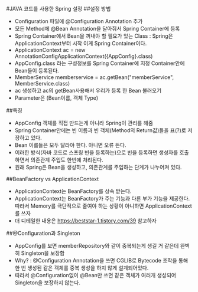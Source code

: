 #JAVA 코드를 사용한 Spring 설정
##설정 방법
- Configuration 파일에 @Configuration Annotation 추가 
- 모든 Method에 @Bean Annotation을 달아줘서 Spring Container에 등록
- Spring Container에서 Bean을 꺼내야 할 필요가 있는 Class : Spring은 ApplicationContext부터 시작 이게 Spring Container이다.
- ApplicationContext ac = new AnnotationConfigApplicationContext({AppConfig}.class)
- AppConfig.class 라는 구성정보를 Spring Container에 지정 Container안에 Bean들이 등록된다.
- MemberService memberservice = ac.getBean("memberService", MemberService.class)
- ac 생성하고 ac의 getBean사용해서 우리가 등록 한 Bean 불러오기 
- Parameter은 (Bean이름, 객체 Type)

##특징
- AppConfig 객체를 직접 만드는게 아니라 Spring이 관리를 해줌
- Spring Container안에는 빈 이름과 빈 객체(Method의 Return값)들을  표(?)로 저장하고 있다.
- Bean 이름들은 모두 달라야 한다. 아니면 오류 뜬다.
- 이러한 방식(자바 코드로 스프링 빈을 등록하는)으로 빈을 등록하면 생성자를 호출하면서 의존관계 주입도 한번에 처리된다.
- 원래 Spring은 Bean을 생성하고, 의존관계를 주입하는 단계가 나누어져 있다.

##BeanFactory vs ApplicationContext
- ApplicationContext는 BeanFactory를 상속 받는다.
- ApplicationContext는 BeanFactory가 주는 기능과 다른 부가 기능을 제공한다. 따라서 Memory를 극단적으로 줄여야 하는 상황이 아니하면 ApplicationContext를 쓰자
- 더 디테일한 내용은 https://beststar-1.tistory.com/39 참고하자

##@Configuration과 Singleton
- AppConfig를 보면 memberRepository와 같이 중복되는게 생길 거 같은데 완벽히 Singleton을 보장함
- Why? : @Configuration Annotation을 쓰면 CGLIB로 Bytecode 조작을 통해 한 번 생성된 같은 객체를 중복 생성을 하지 않게 설계되어있다.
- 따라서 @Configuration없이 @Bean만 쓰면 같은 객체가 여러개 생성되어 Singleton을 보장하지 않는다.

